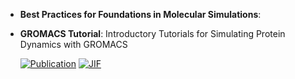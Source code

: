 



- **Best Practices for Foundations in Molecular Simulations**:   




- **GROMACS Tutorial**: Introductory Tutorials for Simulating Protein Dynamics with GROMACS  

    [![Publication](https://img.shields.io/badge/Publication-Citations:6-blue?style=for-the-badge&logo=bookstack)](https://doi.org/10.1021/acs.jpcb.4c04901) 
    [![JIF](https://img.shields.io/badge/Impact_Factor-2.80-purple?style=for-the-badge&logo=academia)](https://doi.org/10.1021/acs.jpcb.4c04901)


